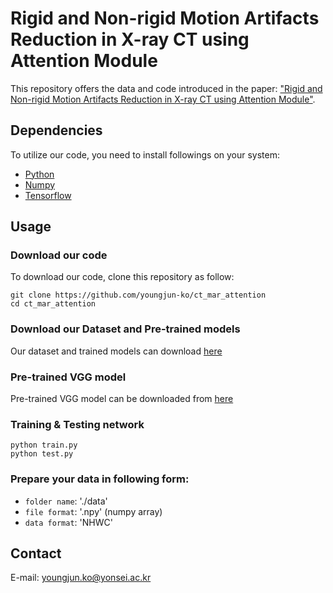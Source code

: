 # Rigid and Non-rigid Motion Artifacts Reduction in X-ray CT using Attention Module
This repository offers the data and code introduced in the paper:
["Rigid and Non-rigid Motion Artifacts Reduction in X-ray CT using Attention Module"](https://doi.org/10.1016/j.media.2020.101883).

## Dependencies
To utilize our code, you need to install followings on your system:
* [Python](https://www.python.org/)
* [Numpy](https://numpy.org/)
* [Tensorflow](https://www.tensorflow.org/) 

## Usage
### **Download our code**   
To download our code, clone this repository as follow:
```
git clone https://github.com/youngjun-ko/ct_mar_attention
cd ct_mar_attention
```

### **Download our Dataset and Pre-trained models**   
Our dataset and trained models can download [here](https://drive.google.com/drive/folders/1L0Mm8XM7_3oao3eXqNib03FZRYLceKjM?usp=sharing)   

### **Pre-trained VGG model**   
Pre-trained VGG model can be downloaded from [here](https://github.com/machrisaa/tensorflow-vgg)   

### **Training & Testing network**   
```
python train.py
python test.py
```   

### **Prepare your data in following form:**   
* ```folder name```: './data'
* ```file format```: '.npy' (numpy array)
* ```data format```: 'NHWC'


## Contact
E-mail: youngjun.ko@yonsei.ac.kr
